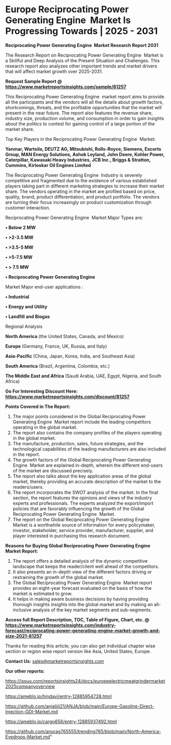 # Europe Reciprocating Power Generating Engine  Market Is Progressing Towards | 2025 - 2031

<strong>Reciprocating Power Generating Engine  Market Research Report 2031</strong>

The Research Report on Reciprocating Power Generating Engine  Market is a Skillful and Deep Analysis of the Present Situation and Challenges. This research report also analyzes other important trends and market drivers that will affect market growth over 2025-2031.

<strong>Request Sample Report @ <a href=https://www.marketreportsinsights.com/sample/81257>https://www.marketreportsinsights.com/sample/81257</a></strong>

This Reciprocating Power Generating Engine  market report aims to provide all the participants and the vendors will all the details about growth factors, shortcomings, threats, and the profitable opportunities that the market will present in the near future. The report also features the revenue share, industry size, production volume, and consumption in order to gain insights about the politics to contest for gaining control of a large portion of the market share.

Top Key Players in the Reciprocating Power Generating Engine  Market:

<strong>Yanmar, Wartsila, DEUTZ AG, Mitsubishi, Rolls-Royce, Siemens, Escorts Group, MAN Energy Solutions, Ashok Leyland, John Deere, Kohler Power, Caterpillar, Kawasaki Heavy Industries, JCB Inc., Briggs & Stratton, Cummins, Kirloskar Oil Engines Limited</strong>

The Reciprocating Power Generating Engine  Industry is severely competitive and fragmented due to the existence of various established players taking part in different marketing strategies to increase their market share. The vendors operating in the market are profiled based on price, quality, brand, product differentiation, and product portfolio. The vendors are turning their focus increasingly on product customization through customer interaction.

Reciprocating Power Generating Engine  Market Major Types are:

<strong>• Below 2 MW

• >2-3.5 MW

• >3.5-5 MW

• >5-7.5 MW

• > 7.5 MW

• Reciprocating Power Generating Engine</strong>

Market Major end-user applications :

<strong>• Industrial

• Energy and Utility

• Landfill and Biogas</strong>

Regional Analysis

</u><strong><b>North America</b></strong> (the United States, Canada, and Mexico)

<strong><b>Europe </b></strong>(Germany, France, UK, Russia, and Italy)

<strong><b>Asia-Pacific</b></strong> (China, Japan, Korea, India, and Southeast Asia)

<strong><b>South America</b></strong> (Brazil, Argentina, Colombia, etc.)

<strong><b>The Middle East and Africa</b></strong> (Saudi Arabia, UAE, Egypt, Nigeria, and South Africa)

<strong>Go For Interesting Discount Here: <a href=https://www.marketreportsinsights.com/discount/81257>https://www.marketreportsinsights.com/discount/81257</a></strong>

<strong>Points Covered in The Report:</strong>
<ol>
  <li>The major points considered in the Global Reciprocating Power Generating Engine  Market report include the leading competitors operating in the global market.</li>
  <li>The report also contains the company profiles of the players operating in the global market.</li>
  <li>The manufacture, production, sales, future strategies, and the technological capabilities of the leading manufacturers are also included in the report.</li>
  <li>The growth factors of the Global Reciprocating Power Generating Engine  Market are explained in-depth, wherein the different end-users of the market are discussed precisely.</li>
  <li>The report also talks about the key application areas of the global market, thereby providing an accurate description of the market to the readers/users.</li>
  <li>The report incorporates the SWOT analysis of the market. In the final section, the report features the opinions and views of the industry experts and professionals. The experts analyzed the export/import policies that are favorably influencing the growth of the Global Reciprocating Power Generating Engine  Market.</li>
  <li>The report on the Global Reciprocating Power Generating Engine  Market is a worthwhile source of information for every policymaker, investor, stakeholder, service provider, manufacturer, supplier, and player interested in purchasing this research document.</li>
</ol>
<strong>Reasons for Buying Global Reciprocating Power Generating Engine  Market Report:</strong>

<ol>
  <li>The report offers a detailed analysis of the dynamic competitive landscape that keeps the reader/client well ahead of the competitors.</li>
  <li>It also presents an in-depth view of the different factors driving or restraining the growth of the global market.</li>
  <li>The Global Reciprocating Power Generating Engine  Market report provides an eight-year forecast evaluated on the basis of how the market is estimated to grow.</li>
  <li>It helps in making aware business decisions by having providing thorough insights insights into the global market and by making an all-inclusive analysis of the key market segments and sub-segments.</li>
</ol>
<strong>Access full Report Description, TOC, Table of Figure, Chart, etc. @ <a href=https://www.marketreportsinsights.com/industry-forecast/reciprocating-power-generating-engine-market-growth-and-size-2021-81257>https://www.marketreportsinsights.com/industry-forecast/reciprocating-power-generating-engine-market-growth-and-size-2021-81257</a></strong>


Thanks for reading this article; you can also get individual chapter wise section or region wise report version like Asia, United States, Europe.

<strong>Contact Us:</strong>
sales@marketreportsinsights.com

<strong>Our other reports:</strong>

<a href=https://issuu.com/reportsinsights24/docs/europeelectricmeatgrindermarket2025companyoverview>https://issuu.com/reportsinsights24/docs/europeelectricmeatgrindermarket2025companyoverview</a>

<a href=https://ameblo.jp/hindavi/entry-12885954728.html>https://ameblo.jp/hindavi/entry-12885954728.html</a>

<a href=https://github.com/anjaliiii21/ANJA/blob/main/Europe-Gasoline-Direct-Injection-GDI-Market.md>https://github.com/anjaliiii21/ANJA/blob/main/Europe-Gasoline-Direct-Injection-GDI-Market.md</a>

<a href=https://ameblo.jp/cargo656/entry-12885937492.html>https://ameblo.jp/cargo656/entry-12885937492.html</a>

<a href=https://github.com/anurag765555/trending765/blob/main/North-America-Eyedrops-Market.md>https://github.com/anurag765555/trending765/blob/main/North-America-Eyedrops-Market.md</a>"

